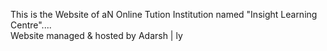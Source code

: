 This is the Website of aN Online Tution Institution named "Insight Learning Centre".... <br>
Website managed & hosted by Adarsh | ly <br>
